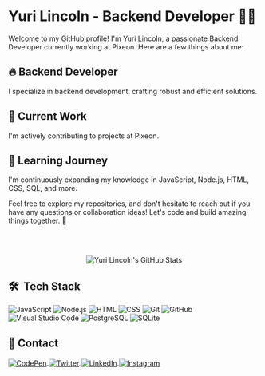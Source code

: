 # Yuri Lincoln - Backend Developer 👨‍💻

Welcome to my GitHub profile! I'm Yuri Lincoln, a passionate Backend Developer currently working at Pixeon. Here are a few things about me:

## 🔥 Backend Developer

I specialize in backend development, crafting robust and efficient solutions.

## 🔭 Current Work

I'm actively contributing to projects at Pixeon.

## 💬 Learning Journey

I'm continuously expanding my knowledge in JavaScript, Node.js, HTML, CSS, SQL, and more.

Feel free to explore my repositories, and don't hesitate to reach out if you have any questions or collaboration ideas! Let's code and build amazing things together. 🚀

<br>
<br>

<p align="center">
  <img src="https://github-readme-stats.vercel.app/api?username=yurilinc-dev&show_icons=true&count_private=true&hide=stars&theme=radical" alt="Yuri Lincoln's GitHub Stats">
</p>

## 🛠 &nbsp;Tech Stack

![JavaScript](https://img.shields.io/badge/-JavaScript-05122A?style=flat&logo=javascript)
![Node.js](https://img.shields.io/badge/-Node.js-05122A?style=flat&logo=node.js)
![HTML](https://img.shields.io/badge/-HTML-05122A?style=flat&logo=HTML5)
![CSS](https://img.shields.io/badge/-CSS-05122A?style=flat&logo=CSS3&logoColor=1572B6)
![Git](https://img.shields.io/badge/-Git-05122A?style=flat&logo=git)
![GitHub](https://img.shields.io/badge/-GitHub-05122A?style=flat&logo=github)
![Visual Studio Code](https://img.shields.io/badge/-Visual%20Studio%20Code-05122A?style=flat&logo=visual-studio-code&logoColor=007ACC)
![PostgreSQL](https://img.shields.io/badge/-PostgreSQL-05122A?style=flat&logo=postgresql)
![SQLite](https://img.shields.io/badge/-SQLite-05122A?style=flat&logo=sqlite)

## 🔗 Contact

<p align="left">
  <a href="https://codepen.io/yurilinc-dev" target="_blank">
    <img align="center" src="https://img.shields.io/badge/-yurilincdev-05122A?style=flat&logo=codepen" alt="CodePen"/>
  </a>
  <a href="https://twitter.com/yurilinc_" target="_blank">
    <img align="center" src="https://img.shields.io/badge/-yurilinc_-05122A?style=flat&logo=twitter" alt="Twitter"/>  
  </a>
  <a href="https://linkedin.com/in/yurilincoln" target="_blank">
    <img align="center" src="https://img.shields.io/badge/-yurilincoln-05122A?style=flat&logo=linkedin" alt="LinkedIn"/>
  </a>
  <a href="https://instagram.com/yurilinc_" target="_blank">
    <img align="center" src="https://img.shields.io/badge/-yurilinc_-05122A?style=flat&logo=instagram" alt="Instagram"/>
  </a>
</p>
